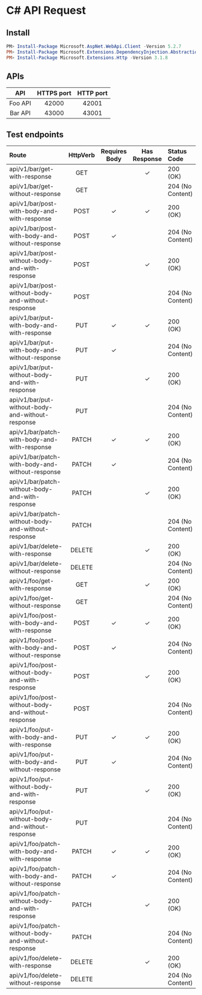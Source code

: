 # C# API Request

## Install
``` powershell
PM> Install-Package Microsoft.AspNet.WebApi.Client -Version 5.2.7
PM> Install-Package Microsoft.Extensions.DependencyInjection.Abstractions -Version 3.1.8
PM> Install-Package Microsoft.Extensions.Http -Version 3.1.8
```

## APIs
| API | HTTPS port | HTTP port |
|:---:|:---:|:---:|
| Foo API | 42000 | 42001 |
| Bar API | 43000 | 43001 |

## Test endpoints
| Route | HttpVerb | Requires Body | Has Response | Status Code |
|:---|:---:|:---:|:---:|:---|
| api/v1/bar/get-with-response | GET | | ✓ | 200 (OK) |
| api/v1/bar/get-without-response | GET | | | 204 (No Content) |
| api/v1/bar/post-with-body-and-with-response | POST | ✓ | ✓ |  200 (OK) |
| api/v1/bar/post-with-body-and-without-response | POST | ✓ | | 204 (No Content) |
| api/v1/bar/post-without-body-and-with-response | POST | | ✓ | 200 (OK) |
| api/v1/bar/post-without-body-and-without-response | POST | | | 204 (No Content) |
| api/v1/bar/put-with-body-and-with-response | PUT | ✓ | ✓ |  200 (OK) |
| api/v1/bar/put-with-body-and-without-response | PUT | ✓ | | 204 (No Content) |
| api/v1/bar/put-without-body-and-with-response | PUT | | ✓ | 200 (OK) |
| api/v1/bar/put-without-body-and-without-response | PUT | | | 204 (No Content) |
| api/v1/bar/patch-with-body-and-with-response | PATCH | ✓ | ✓ |  200 (OK) |
| api/v1/bar/patch-with-body-and-without-response | PATCH | ✓ | | 204 (No Content) |
| api/v1/bar/patch-without-body-and-with-response | PATCH | | ✓ | 200 (OK) |
| api/v1/bar/patch-without-body-and-without-response | PATCH | | | 204 (No Content) |
| api/v1/bar/delete-with-response | DELETE | | ✓ | 200 (OK) |
| api/v1/bar/delete-without-response | DELETE | | | 204 (No Content) |
| api/v1/foo/get-with-response | GET | | ✓ | 200 (OK) |
| api/v1/foo/get-without-response | GET | | | 204 (No Content) |
| api/v1/foo/post-with-body-and-with-response | POST | ✓ | ✓ |  200 (OK) |
| api/v1/foo/post-with-body-and-without-response | POST | ✓ | | 204 (No Content) |
| api/v1/foo/post-without-body-and-with-response | POST | | ✓ | 200 (OK) |
| api/v1/foo/post-without-body-and-without-response | POST | | | 204 (No Content) |
| api/v1/foo/put-with-body-and-with-response | PUT | ✓ | ✓ |  200 (OK) |
| api/v1/foo/put-with-body-and-without-response | PUT | ✓ | | 204 (No Content) |
| api/v1/foo/put-without-body-and-with-response | PUT | | ✓ | 200 (OK) |
| api/v1/foo/put-without-body-and-without-response | PUT | | | 204 (No Content) |
| api/v1/foo/patch-with-body-and-with-response | PATCH | ✓ | ✓ |  200 (OK) |
| api/v1/foo/patch-with-body-and-without-response | PATCH | ✓ | | 204 (No Content) |
| api/v1/foo/patch-without-body-and-with-response | PATCH | | ✓ | 200 (OK) |
| api/v1/foo/patch-without-body-and-without-response | PATCH | | | 204 (No Content) |
| api/v1/foo/delete-with-response | DELETE | | ✓ | 200 (OK) |
| api/v1/foo/delete-without-response | DELETE | | | 204 (No Content) |
